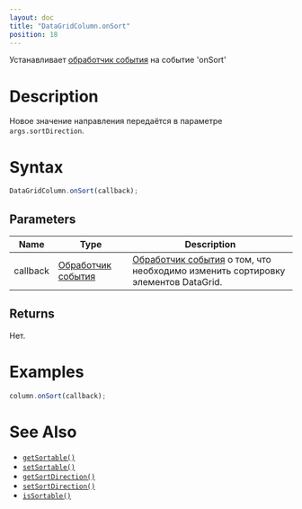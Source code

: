 ```yaml
---
layout: doc
title: "DataGridColumn.onSort"
position: 18
---
```


Устанавливает [обработчик события](../../../../Core/Script/) на событие 'onSort'

# Description

Новое значение направления передаётся в параметре `args.sortDirection`.

# Syntax

```js
DataGridColumn.onSort(callback);
```

## Parameters

|Name|Type|Description|
|----|----|-----------|
|callback|[Обработчик события](../../../../Core/Script/)|[Обработчик события](../../../../Core/Script/) о том, что необходимо изменить сортировку элементов DataGrid.|

## Returns

Нет.

# Examples

```js
column.onSort(callback);
```

# See Also

* [`getSortable()`](../DataGridColumn.getSortable/)
* [`setSortable()`](../DataGridColumn.setSortable/)
* [`getSortDirection()`](../DataGridColumn.getSortDirection/)
* [`setSortDirection()`](../DataGridColumn.setSortDirection/)
* [`isSortable()`](../DataGridColumn.isSortable/)
